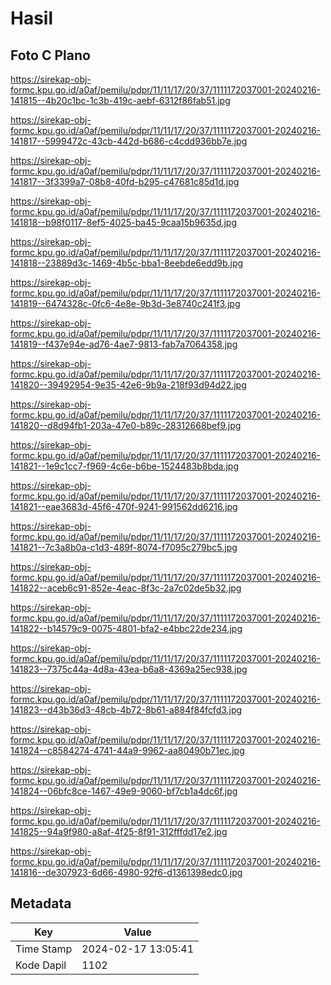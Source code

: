 # Hasil

## Foto C Plano

https://sirekap-obj-formc.kpu.go.id/a0af/pemilu/pdpr/11/11/17/20/37/1111172037001-20240216-141815--4b20c1bc-1c3b-419c-aebf-6312f86fab51.jpg

https://sirekap-obj-formc.kpu.go.id/a0af/pemilu/pdpr/11/11/17/20/37/1111172037001-20240216-141817--5999472c-43cb-442d-b686-c4cdd936bb7e.jpg

https://sirekap-obj-formc.kpu.go.id/a0af/pemilu/pdpr/11/11/17/20/37/1111172037001-20240216-141817--3f3399a7-08b8-40fd-b295-c47681c85d1d.jpg

https://sirekap-obj-formc.kpu.go.id/a0af/pemilu/pdpr/11/11/17/20/37/1111172037001-20240216-141818--b98f0117-8ef5-4025-ba45-9caa15b9635d.jpg

https://sirekap-obj-formc.kpu.go.id/a0af/pemilu/pdpr/11/11/17/20/37/1111172037001-20240216-141818--23889d3c-1469-4b5c-bba1-8eebde6edd9b.jpg

https://sirekap-obj-formc.kpu.go.id/a0af/pemilu/pdpr/11/11/17/20/37/1111172037001-20240216-141819--6474328c-0fc6-4e8e-9b3d-3e8740c241f3.jpg

https://sirekap-obj-formc.kpu.go.id/a0af/pemilu/pdpr/11/11/17/20/37/1111172037001-20240216-141819--f437e94e-ad76-4ae7-9813-fab7a7064358.jpg

https://sirekap-obj-formc.kpu.go.id/a0af/pemilu/pdpr/11/11/17/20/37/1111172037001-20240216-141820--39492954-9e35-42e6-9b9a-218f93d94d22.jpg

https://sirekap-obj-formc.kpu.go.id/a0af/pemilu/pdpr/11/11/17/20/37/1111172037001-20240216-141820--d8d94fb1-203a-47e0-b89c-28312668bef9.jpg

https://sirekap-obj-formc.kpu.go.id/a0af/pemilu/pdpr/11/11/17/20/37/1111172037001-20240216-141821--1e9c1cc7-f969-4c6e-b6be-1524483b8bda.jpg

https://sirekap-obj-formc.kpu.go.id/a0af/pemilu/pdpr/11/11/17/20/37/1111172037001-20240216-141821--eae3683d-45f6-470f-9241-991562dd6216.jpg

https://sirekap-obj-formc.kpu.go.id/a0af/pemilu/pdpr/11/11/17/20/37/1111172037001-20240216-141821--7c3a8b0a-c1d3-489f-8074-f7095c279bc5.jpg

https://sirekap-obj-formc.kpu.go.id/a0af/pemilu/pdpr/11/11/17/20/37/1111172037001-20240216-141822--aceb6c91-852e-4eac-8f3c-2a7c02de5b32.jpg

https://sirekap-obj-formc.kpu.go.id/a0af/pemilu/pdpr/11/11/17/20/37/1111172037001-20240216-141822--b14579c9-0075-4801-bfa2-e4bbc22de234.jpg

https://sirekap-obj-formc.kpu.go.id/a0af/pemilu/pdpr/11/11/17/20/37/1111172037001-20240216-141823--7375c44a-4d8a-43ea-b6a8-4369a25ec938.jpg

https://sirekap-obj-formc.kpu.go.id/a0af/pemilu/pdpr/11/11/17/20/37/1111172037001-20240216-141823--d43b36d3-48cb-4b72-8b61-a884f84fcfd3.jpg

https://sirekap-obj-formc.kpu.go.id/a0af/pemilu/pdpr/11/11/17/20/37/1111172037001-20240216-141824--c8584274-4741-44a9-9962-aa80490b71ec.jpg

https://sirekap-obj-formc.kpu.go.id/a0af/pemilu/pdpr/11/11/17/20/37/1111172037001-20240216-141824--06bfc8ce-1467-49e9-9060-bf7cb1a4dc6f.jpg

https://sirekap-obj-formc.kpu.go.id/a0af/pemilu/pdpr/11/11/17/20/37/1111172037001-20240216-141825--94a9f980-a8af-4f25-8f91-312fffdd17e2.jpg

https://sirekap-obj-formc.kpu.go.id/a0af/pemilu/pdpr/11/11/17/20/37/1111172037001-20240216-141816--de307923-6d66-4980-92f6-d1361398edc0.jpg


## Metadata

| Key        | Value               |
| ---------- | ------------------- |
| Time Stamp | 2024-02-17 13:05:41 |
| Kode Dapil | 1102                |



